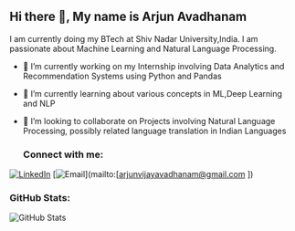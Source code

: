 ## Hi there 👋, My name is Arjun Avadhanam

I am currently doing my BTech at Shiv Nadar University,India. I am passionate about Machine Learning and Natural Language Processing.


- 🔭 I’m currently working on my Internship involving Data Analytics and Recommendation Systems using Python and Pandas
- 🌱 I’m currently learning about various concepts in ML,Deep Learning and NLP
- 👯 I’m looking to collaborate on Projects involving Natural Language Processing, possibly related language translation in Indian Languages

  ### Connect with me:
[![LinkedIn](https://img.shields.io/badge/LinkedIn-blue?style=flat&logo=linkedin)](https://www.linkedin.com/in/arjun-vijay-328591271/)
[![Email](https://img.shields.io/badge/Email-red?style=flat&logo=gmail)](mailto:[arjunvijayavadhanam@gmail.com ])

### GitHub Stats:
![GitHub Stats](https://github-readme-stats.vercel.app/api?username=Arjun-Avadhanam&show_icons=true)

  


